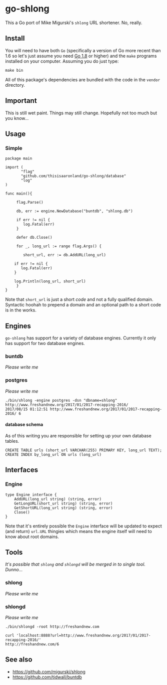 # go-shlong

This a Go port of Mike Migurski's `shlong` URL shortener. No, really.

## Install

You will need to have both `Go` (specifically a version of Go more recent than 1.6 so let's just assume you need [Go 1.8](https://golang.org/dl/) or higher) and the `make` programs installed on your computer. Assuming you do just type:

```
make bin
```

All of this package's dependencies are bundled with the code in the `vendor` directory.

## Important

This is still wet paint. Things may still change. Hopefully not too much but you know...

## Usage

### Simple

```
package main

import (
       "flag"
       "github.com/thisisaaronland/go-shlong/database"
       "log"
)

func main(){

     flag.Parse()
     
     db, err := engine.NewDatabase("buntdb", "shlong.db")

     if err != nil {
     	log.Fatal(err)
     }

     defer db.Close()
     
     for _, long_url := range flag.Args() {

     	short_url, err := db.AddURL(long_url)

	if err != nil {
	   log.Fatal(err)
	}

	log.Println(long_url, short_url)
     }
}
```

Note that `short_url` is just a short _code_ and not a fully qualified domain. Syntactic hoohah to prepend a domain and an optional path to a short code is in the works.

## Engines

`go-shlong` has support for a variety of database engines. Currently it only has support for two database engines.

### buntdb

_Please write me_

### postgres

_Please write me_

```
./bin/shlong -engine postgres -dsn "dbname=shlong" http://www.freshandnew.org/2017/01/2017-recapping-2016/
2017/08/15 01:12:51 http://www.freshandnew.org/2017/01/2017-recapping-2016/ 6
```

#### database schema

As of this writing you are responsible for setting up your own database tables.

```
CREATE TABLE urls (short_url VARCHAR(255) PRIMARY KEY, long_url TEXT);
CREATE INDEX by_long_url ON urls (long_url)
```

## Interfaces

### Engine

```
type Engine interface {
	AddURL(long_url string) (string, error)
	GetLongURL(short_url string) (string, error)
	GetShortURL(long_url string) (string, error)
	Close()
}
```

Note that it's entirely possible the `Engine` interface will be updated to expect (and return) `url.URL` thingies which means the engine itself will need to know about root domains.

## Tools

_It's possible that `shlong` and `shlongd` will be merged in to single tool. Dunno..._

### shlong

_Please write me_

### shlongd

_Please write me_

```
./bin/shlongd -root http://freshandnew.com

curl 'localhost:8888?url=http://www.freshandnew.org/2017/01/2017-recapping-2016/'
http://freshandnew.com/6
```

## See also

* https://github.com/migurski/shlong
* https://github.com/tidwall/buntdb
